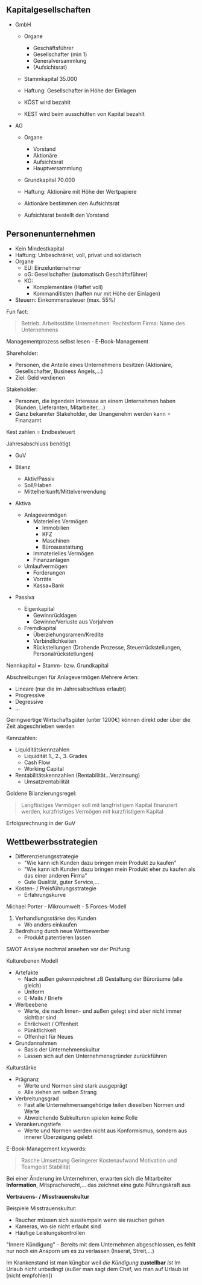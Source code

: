 ## Kapitalgesellschaften

- GmbH
	- Organe
		- Geschäftsführer
		- Gesellschafter (min 1)
		- Generalversammlung
		- (Aufsichtsrat)
	- Stammkapital 35.000
	- Haftung: Gesellschafter in Höhe der Einlagen
	
	- KÖST wird bezahlt
	- KEST wird beim ausschütten von Kapital bezahlt


- AG
	- Organe
		- Vorstand
		- Aktionäre
		- Aufsichtsrat
		- Hauptversammlung
	- Grundkapital 70.000
	- Haftung: Aktionäre mit Höhe der Wertpapiere
	
	- Aktionäre bestimmen den Aufsichtsrat
	- Aufsichtsrat bestellt den Vorstand



## Personenunternehmen

- Kein Mindestkapital
- Haftung: Unbeschränkt, voll, privat und solidarisch
- Organe
	- EU: Einzelunternehmer
	- oG: Gesellschafter (automatisch Geschäftsführer)
	- KG: 
		- Komplementäre (Haftet voll)
		- Kommanditisten (haften nur mit Höhe der Einlagen)
- Steuern: Einkommenssteuer (max. 55%)



Fun fact:
> Betrieb: Arbeitsstätte
> Unternehmen: Rechtsform
> Firma: Name des Unternehmens



Managementprozess selbst lesen - E-Book-Management


Shareholder: 
- Personen, die Anteile eines Unternehmens besitzen (Aktionäre, Gesellschafter, Business Angels,...)
- Ziel: Geld verdienen

Stakeholder:
- Personen, die irgendein Interesse an einem Unternehmen haben (Kunden, Lieferanten, Mitarbeiter,...)
- Ganz bekannter Stakeholder, der Unangenehm werden kann = Finanzamt

Kest zahlen = Endbesteuert


Jahresabschluss benötigt
- GuV
- Bilanz
	- Aktiv/Passiv
	- Soll/Haben
	- Mittelherkunft/Mittelverwendung


- Aktiva
	- Anlagevermögen
		- Materielles Vermögen
			- Immobilien
			- KFZ
			- Maschinen
			- Büroausstattung
		- Immaterielles Vermögen
		- Finanzanlagen
	- Umlaufvermögen
		- Forderungen
		- Vorräte
		- Kassa+Bank

- Passiva
	- Eigenkapital
		- Gewinnrücklagen
		- Gewinne/Verluste aus Vorjahren
	- Fremdkapital
		- Überziehungsramen/Kredite
		- Verbindlichkeiten
		- Rückstellungen (Drohende Prozesse, Steuerrückstellungen, Personalrückstellungen)


Nennkapital = Stamm- bzw. Grundkapital


Abschreibungen für Anlagevermögen
Mehrere Arten:
- Lineare (nur die im Jahresabschluss erlaubt)
- Progressive
- Degressive
- ...


Geringwertige Wirtschaftsgüter (unter 1200€) können direkt oder über die Zeit abgeschrieben werden


Kennzahlen:
- Liquiditätskennzahlen
	- Liquidität 1., 2., 3. Grades
	- Cash Flow
	- Working Capital
- Rentabilitätskennzahlen (Rentabilität...Verzinsung)
	- Umsatzrentabilität


Goldene Bilanzierungsregel: 
> Langftistiges Vermögen soll mit langfristigem Kapital finanziert werden, kurzfristiges Vermögen mit kurzfristigem Kapital


Erfolgsrechnung in der GuV



## Wettbewerbsstrategien

- Differenzierungsstrategie
	- "Wie kann ich Kunden dazu bringen mein Produkt zu kaufen"
	- "Wie kann ich Kunden dazu bringen mein Produkt eher zu kaufen als das einer anderen Firma"
	- Gute Qualität, guter Service,...
- Kosten- / Preisführungsstrategie
	- Erfahrungskurve


Michael Porter - Mikroumwelt - 5 Forces-Modell


1. Verhandlungsstärke des Kunden
	- Wo anders einkaufen
2. Bedrohung durch neue Wettbewerber
	- Produkt patentieren lassen


SWOT Analyse nochmal ansehen vor der Prüfung


Kulturebenen Modell
- Artefakte
	- Nach außen gekennzeichnet zB Gestaltung der Büroräume (alle gleich)
	- Uniform
	- E-Mails / Briefe
- Werbeebene
	- Werte, die nach Innen- und außen gelegt sind aber nicht immer sichtbar sind
	- Ehrlichkeit / Offenheit
	- Pünktlichkeit
	- Offenheit für Neues
- Grundannahmen
	- Basis der Unternehmenskultur
	- Lassen sich auf den Unternehmensgründer zurückführen


Kulturstärke
- Prägnanz
	- Werte und Normen sind stark ausgeprägt
	- Alle ziehen am selben Strang
- Verbreitungsgrad
	- Fast alle Unternehmensangehörige teilen dieselben Normen und Werte
	- Abweichende Subkulturen spielen keine Rolle
- Verankerungstiefe
	- Werte und Normen werden nicht aus Konformismus, sondern aus innerer Überzeigung gelebt


E-Book-Management keywords:
> Rasche Umsetzung
> Geringerer Kostenaufwand
> Motivation und Teamgeist
> Stabilität


Bei einer Änderung im Unternehmen, erwarten sich die Mitarbeiter **Information**, Mitspracherecht,... das zeichnet eine gute Führungskraft aus


**Vertrauens- / Misstrauenskultur**

Beispiele Misstrauenskultur:
- Raucher müssen sich ausstempeln wenn sie rauchen gehen
- Kameras, wo sie nicht erlaubt sind
- Häufige Leistungskontrollen

"Innere Kündigung" - Bereits mit dem Unternehmen abgeschlossen, es fehlt nur noch ein Ansporn um es zu verlassen (Inserat, Streit,...)


Im Krankenstand ist man küngbar weil *die Kündigung* **zustellbar** *ist*
Im Urlaub nicht unbedingt (außer man sagt dem Chef, wo man auf Urlaub ist \[nicht empfohlen])


